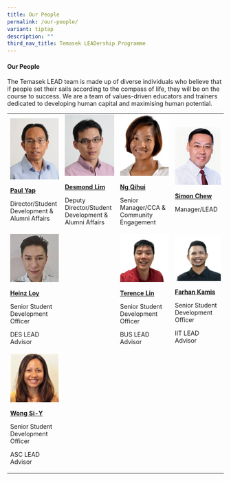 ```yaml
---
title: Our People
permalink: /our-people/
variant: tiptap
description: ""
third_nav_title: Temasek LEADership Programme
---
```

<h4><strong>Our People</strong></h4>
<p>The Temasek LEAD team is made up of diverse individuals who believe that
if people set their sails according to the compass of life, they will be
on the course to success. We are a team of values-driven educators and
trainers dedicated to developing human capital and maximising human potential.</p>
<table style="minWidth: 100px">
<colgroup>
<col>
<col>
<col>
<col>
</colgroup>
<tbody>
<tr>
<td rowspan="1" colspan="1">
<div class="isomer-image-wrapper">
<img style="width: 100%" height="auto" width="100%" alt="" src="/images/Events/Temasek LEAD/Paul_Yap.jpg">
</div>
<p><strong><a href="mailto:Paul_YAP@TP.EDU.SG" rel="noopener noreferrer nofollow" target="_blank">Paul Yap</a></strong>
</p>
<p>Director/Student Development &amp; Alumni Affairs</p>
<p></p>
</td>
<td rowspan="1" colspan="1">
<div class="isomer-image-wrapper">
<img style="width: 100%" height="auto" width="100%" alt="" src="/images/Events/Temasek LEAD/Desmond_Lim.png">
</div>
<p><strong><a href="mailto:Desmond_CK_LIM@TP.EDU.SG" rel="noopener noreferrer nofollow" target="_blank">Desmond Lim</a></strong>
</p>
<p>Deputy Director/Student Development &amp; Alumni Affairs</p>
<p></p>
</td>
<td rowspan="1" colspan="1">
<div class="isomer-image-wrapper">
<img style="width: 100%" height="auto" width="100%" alt="" src="/images/Events/Temasek LEAD/Ng_Qihui_3.png">
</div>
<p><strong><a href="mailto:NG_Qihui@TP.EDU.SG" rel="noopener noreferrer nofollow" target="_blank">Ng Qihui</a></strong>
</p>
<p>Senior Manager/CCA &amp; Community Engagement</p>
<p></p>
</td>
<td rowspan="1" colspan="1">
<div class="isomer-image-wrapper">
<img style="width: 100%" height="auto" width="100%" alt="" src="/images/Events/Temasek LEAD/Simon_Chew.png">
</div>
<p><strong><a href="mailto:Simon_CHEW@TP.EDU.SG" rel="noopener noreferrer nofollow" target="_blank">Simon Chew</a></strong>
</p>
<p>Manager/LEAD</p>
</td>
</tr>
<tr>
<td rowspan="1" colspan="1">
<div class="isomer-image-wrapper">
<img style="width: 100%" height="auto" width="100%" alt="" src="/images/Events/Temasek LEAD/Heinz_Loy_2.jpg">
</div>
<p><strong><a href="mailto:Heinz_LOY@TP.EDU.SG" rel="noopener noreferrer nofollow" target="_blank">Heinz Loy</a></strong>
</p>
<p>Senior Student Development Officer</p>
<p>DES LEAD Advisor</p>
<p></p>
</td>
<td rowspan="1" colspan="1">
<p></p>
</td>
<td rowspan="1" colspan="1">
<div class="isomer-image-wrapper">
<img style="width: 100%" height="auto" width="100%" alt="" src="/images/Events/Temasek LEAD/Terence_Lin_1.png">
</div>
<p><strong><a href="mailto:Terence_LJ_LIN@tp.edu.sg" rel="noopener noreferrer nofollow" target="_blank">Terence Lin</a></strong>
</p>
<p>Senior Student Development Officer</p>
<p>BUS LEAD Advisor</p>
</td>
<td rowspan="1" colspan="1">
<div class="isomer-image-wrapper">
<img style="width: 100%" height="auto" width="100%" alt="" src="/images/Events/Temasek LEAD/Farhan_Kamis.png">
</div>
<p><strong><a href="mailto:Farhan_BIN_KAMIS@TP.EDU.SG" rel="noopener noreferrer nofollow" target="_blank">Farhan Kamis</a></strong>
</p>
<p>Senior Student Development Officer</p>
<p>IIT LEAD Advisor</p>
</td>
</tr>
<tr>
<td rowspan="1" colspan="1">
<div class="isomer-image-wrapper">
<img style="width: 100%" height="auto" width="100%" alt="" src="/images/Events/Temasek LEAD/Wong_Si_Y.jpg">
</div>
<p><strong><a href="mailto:WONG_Si-Y@TP.EDU.SG" rel="noopener noreferrer nofollow" target="_blank">Wong Si-Y</a></strong>
</p>
<p>Senior Student Development Officer</p>
<p>ASC LEAD Advisor</p>
<p></p>
</td>
<td rowspan="1" colspan="1">
<p></p>
</td>
<td rowspan="1" colspan="1">
<p></p>
</td>
<td rowspan="1" colspan="1">
<p></p>
</td>
</tr>
</tbody>
</table>
<p></p>
<p></p>